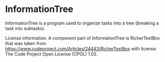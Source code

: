 # InformationTree

InformationTree is a program used to organize tasks into a tree (breaking a task into subtasks).


License information:
A component part of InformationTree is RicherTextBox that was taken from https://www.codeproject.com/Articles/24443/RicherTextBox with license: The Code Project Open License (CPOL) 1.02.
